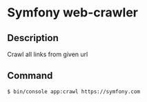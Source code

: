 # Symfony web-crawler

## Description
Crawl all links from given url

## Command

```$ bin/console app:crawl https://symfony.com```
